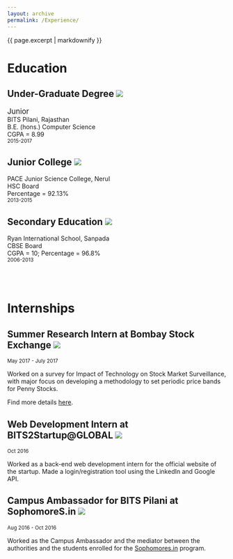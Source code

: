 ```yaml
---
layout: archive
permalink: /Experience/
---
```


{{ page.excerpt | markdownify }}

# Education

## Under-Graduate Degree             <img src = "{{ site.baseurl }}/images/BITSPilani_logo.png/"/>
<p><big>Junior</big><br>
   BITS Pilani, Rajasthan<br>
   B.E. (hons.) Computer Science<br>
   CGPA = 8.99<br>
<small>2015-2017</small></p>

## Junior College                   <img src="{{ site.baseurl }}/images/Pace_logo.jpg/"/>
<p>PACE Junior Science College, Nerul<br>
   HSC Board<br>
   Percentage = 92.13%<br>
   <small>2013-2015</small></p>

## Secondary Education             <img src="{{ site.baseurl }}/images/Ryan_logo.jpg/">
<p>Ryan International School, Sanpada<br>
   CBSE Board<br>
   CGPA = 10; Percentage = 96.8%<br>
   <small>2006-2013</small>
</p>
<br><br>

# Internships

## Summer Research Intern at Bombay Stock Exchange      <img src = "{{ site.baseurl }}/images/BSE_logo.jpg"/>
<small>May 2017 - July 2017</small>
<p>Worked on a survey for Impact of Technology on Stock Market Surveillance, with major focus on developing a methodology to set periodic price bands for Penny Stocks.</p>
<p>Find more details <a href="#">here</a>.</p>

## Web Development Intern at BITS2Startup@GLOBAL        <img src = "{{ site.baseurl }}/images/bits2startup@global.jpg"/>
<small>Oct 2016</small>
<p>Worked as a back-end web development intern for the official website of the startup. Made a login/registration tool using the LinkedIn and Google API.</p>

## Campus Ambassador for BITS Pilani at SophomoreS.in   <img src = "{{ site.baseurl }}/images/sophomores.in_logo.png/"/>
<small>Aug 2016 - Oct 2016</small>
<p>Worked as the Campus Ambassador and the mediator between the authorities and the students enrolled for the <a href = "sophomores.in">Sophomores.in</a> program.</p>